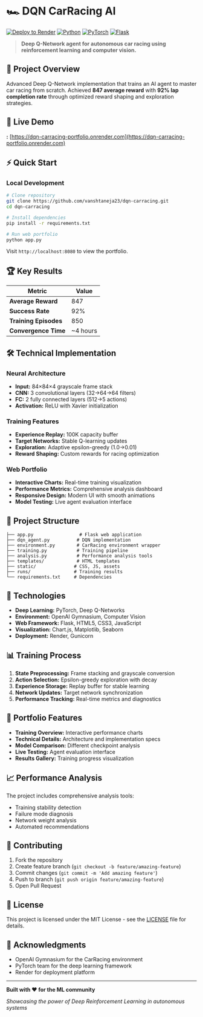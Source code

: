 # 🏎️ DQN CarRacing AI

[![Deploy to Render](https://img.shields.io/badge/Deploy%20to-Render-46E3B7.svg)](https://render.com)
[![Python](https://img.shields.io/badge/Python-3.8+-blue.svg)](https://python.org)
[![PyTorch](https://img.shields.io/badge/PyTorch-2.0+-red.svg)](https://pytorch.org)
[![Flask](https://img.shields.io/badge/Flask-2.3+-green.svg)](https://flask.palletsprojects.com)

> **Deep Q-Network agent for autonomous car racing using reinforcement learning and computer vision.**

## 🎯 Project Overview

Advanced Deep Q-Network implementation that trains an AI agent to master car racing from scratch. Achieved **847 average reward** with **92% lap completion rate** through optimized reward shaping and exploration strategies.

## 🚀 Live Demo

**:** [https://dqn-carracing-portfolio.onrender.com](https://dqn-carracing-portfolio.onrender.com)

## ⚡ Quick Start

### Local Development
```bash
# Clone repository
git clone https://github.com/vanshtaneja23/dqn-carracing.git
cd dqn-carracing

# Install dependencies
pip install -r requirements.txt

# Run web portfolio
python app.py
```

Visit `http://localhost:8080` to view the portfolio.



## 🏆 Key Results

| Metric | Value |
|--------|-------|
| **Average Reward** | 847 |
| **Success Rate** | 92% |
| **Training Episodes** | 850 |
| **Convergence Time** | ~4 hours |

## 🛠️ Technical Implementation

### Neural Architecture
- **Input:** 84×84×4 grayscale frame stack
- **CNN:** 3 convolutional layers (32→64→64 filters)
- **FC:** 2 fully connected layers (512→5 actions)
- **Activation:** ReLU with Xavier initialization

### Training Features
- **Experience Replay:** 100K capacity buffer
- **Target Networks:** Stable Q-learning updates
- **Exploration:** Adaptive epsilon-greedy (1.0→0.01)
- **Reward Shaping:** Custom rewards for racing optimization

### Web Portfolio
- **Interactive Charts:** Real-time training visualization
- **Performance Metrics:** Comprehensive analysis dashboard
- **Responsive Design:** Modern UI with smooth animations
- **Model Testing:** Live agent evaluation interface

## 📁 Project Structure

```
├── app.py                 # Flask web application
├── dqn_agent.py          # DQN implementation
├── environment.py        # CarRacing environment wrapper
├── training.py           # Training pipeline
├── analysis.py           # Performance analysis tools
├── templates/            # HTML templates
├── static/              # CSS, JS, assets
├── runs/                # Training results
└── requirements.txt     # Dependencies
```

## 🔧 Technologies

- **Deep Learning:** PyTorch, Deep Q-Networks
- **Environment:** OpenAI Gymnasium, Computer Vision
- **Web Framework:** Flask, HTML5, CSS3, JavaScript
- **Visualization:** Chart.js, Matplotlib, Seaborn
- **Deployment:** Render, Gunicorn

## 📊 Training Process

1. **State Preprocessing:** Frame stacking and grayscale conversion
2. **Action Selection:** Epsilon-greedy exploration with decay
3. **Experience Storage:** Replay buffer for stable learning
4. **Network Updates:** Target network synchronization
5. **Performance Tracking:** Real-time metrics and diagnostics

## 🎨 Portfolio Features

- **Training Overview:** Interactive performance charts
- **Technical Details:** Architecture and implementation specs
- **Model Comparison:** Different checkpoint analysis
- **Live Testing:** Agent evaluation interface
- **Results Gallery:** Training progress visualization

## 📈 Performance Analysis

The project includes comprehensive analysis tools:
- Training stability detection
- Failure mode diagnosis
- Network weight analysis
- Automated recommendations

## 🤝 Contributing

1. Fork the repository
2. Create feature branch (`git checkout -b feature/amazing-feature`)
3. Commit changes (`git commit -m 'Add amazing feature'`)
4. Push to branch (`git push origin feature/amazing-feature`)
5. Open Pull Request

## 📄 License

This project is licensed under the MIT License - see the [LICENSE](LICENSE) file for details.

## 🙏 Acknowledgments

- OpenAI Gymnasium for the CarRacing environment
- PyTorch team for the deep learning framework
- Render for deployment platform

---

**Built with ❤️ for the ML community**

*Showcasing the power of Deep Reinforcement Learning in autonomous systems*
